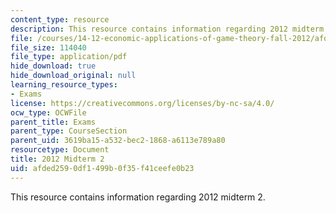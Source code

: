```yaml
---
content_type: resource
description: This resource contains information regarding 2012 midterm 2.
file: /courses/14-12-economic-applications-of-game-theory-fall-2012/afded2590df1499b0f35f41ceefe0b23_MIT14_12F12_midterm2.pdf
file_size: 114040
file_type: application/pdf
hide_download: true
hide_download_original: null
learning_resource_types:
- Exams
license: https://creativecommons.org/licenses/by-nc-sa/4.0/
ocw_type: OCWFile
parent_title: Exams
parent_type: CourseSection
parent_uid: 3619ba15-a532-bec2-1868-a6113e789a80
resourcetype: Document
title: 2012 Midterm 2
uid: afded259-0df1-499b-0f35-f41ceefe0b23
---
```

This resource contains information regarding 2012 midterm 2.